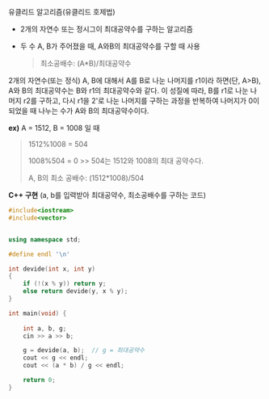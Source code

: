 유클리드 알고리즘(유클리드 호제법)

- 2개의 자연수 또는 정시그이 최대공약수를 구하는 알고리즘

- 두 수 A, B가 주어졌을 때, A와B의 최대공약수를 구할 때 사용

  > 최소공배수: (A*B)/최대공약수

2개의 자연수(또는 정식) A, B에 대해서 A를 B로 나눈 나머지를 r1이라 하면(단, A>B), A와 B의 최대공약수는 B와 r1의 최대공약수와 같다. 이 성질에 따라, B를 r1로 나눈 나머지 r2를 구하고, 다시 r1을 2'로 나눈 나머지를 구하는 과정을 반복하여 나머지가 0이 되었을 때 나누는 수가 A와 B의 최대공약수이다. 

**ex)** A = 1512, B = 1008 일 때

> 1512%1008 = 504
>
> 1008%504 = 0 >> 504는 1512와 1008의 최대 공약수다.
>
> A, B의 최소 공배수: (1512*1008)/504



**C++ 구현** (a, b를 입력받아 최대공약수, 최소공배수를 구하는 코드)

```c++
#include<iostream>
#include<vector>


using namespace std;

#define endl '\n'

int devide(int x, int y)
{
	if (!(x % y)) return y;
	else return devide(y, x % y);
}

int main(void) {
	
	int a, b, g;
	cin >> a >> b;

	g = devide(a, b);  // g = 최대공약수 
	cout << g << endl;
	cout << (a * b) / g << endl;

	return 0;
}
```

